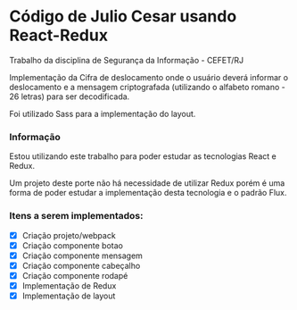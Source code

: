 # Código de Julio Cesar usando React-Redux

Trabalho da disciplina de Segurança da Informação - CEFET/RJ

Implementação da Cifra de deslocamento onde o usuário deverá informar o deslocamento e a mensagem criptografada (utilizando o alfabeto romano - 26 letras) para ser decodificada.

Foi utilizado Sass para a implementação do layout.

### Informação

Estou utilizando este trabalho para poder estudar as tecnologias React e Redux.

Um projeto deste porte não há necessidade de utilizar Redux porém é uma forma de poder estudar a implementação desta tecnologia e o padrão Flux.

### Itens a serem implementados:

- [x] Criação projeto/webpack
- [x] Criação componente botao
- [x] Criação componente mensagem
- [x] Criação componente cabeçalho
- [x] Criação componente rodapé
- [x] Implementação de Redux
- [x] Implementação de layout